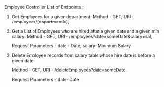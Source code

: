 Employee Controller List of Endpoints :

1. Get Employees for a given department:
	Method - GET,
 	URI - /employees/{dapartmentId},

2. Get a List of Employees who are hired after a given date and a given min salary:
	Method - GET,
	URI - /employees?date=someDate&salary=sal,

	Request Parameters -
	date - Date,
	salary- Minimum Salary

3. Delete Employee records from salary table whose hire date is before a given date

	Method - GET,
	URI - /deleteEmployees?date=someDate,

	Request Parameters -
	date- Date


